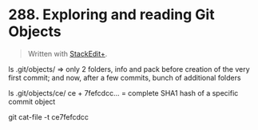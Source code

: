 # 288. Exploring and reading Git Objects


> Written with [StackEdit+](https://stackedit.net/).


ls .git/objects/ =>
only 2 folders, info and pack before creation of the very first commit;
and now, after a few commits, bunch of additional folders

ls .git/objects/ce/
ce + 7fefcdcc... = complete SHA1 hash of a specific commit object

git cat-file -t ce7fefcdcc





<!--stackedit_data:
eyJoaXN0b3J5IjpbLTEwODE1MjIyMTYsMTg2Mjc3MTQ1Ml19
-->